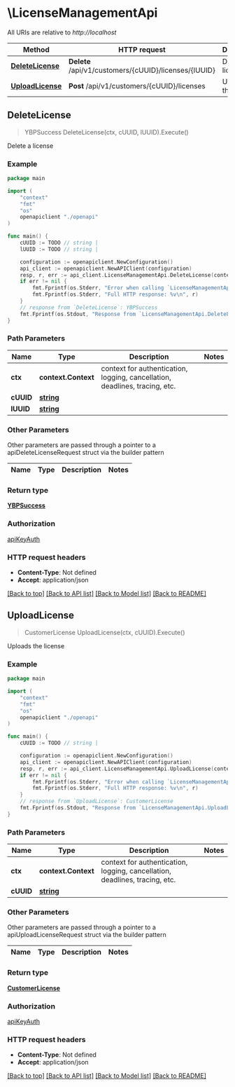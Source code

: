 # \LicenseManagementApi

All URIs are relative to *http://localhost*

Method | HTTP request | Description
------------- | ------------- | -------------
[**DeleteLicense**](LicenseManagementApi.md#DeleteLicense) | **Delete** /api/v1/customers/{cUUID}/licenses/{lUUID} | Delete a license
[**UploadLicense**](LicenseManagementApi.md#UploadLicense) | **Post** /api/v1/customers/{cUUID}/licenses | Uploads the license



## DeleteLicense

> YBPSuccess DeleteLicense(ctx, cUUID, lUUID).Execute()

Delete a license

### Example

```go
package main

import (
    "context"
    "fmt"
    "os"
    openapiclient "./openapi"
)

func main() {
    cUUID := TODO // string | 
    lUUID := TODO // string | 

    configuration := openapiclient.NewConfiguration()
    api_client := openapiclient.NewAPIClient(configuration)
    resp, r, err := api_client.LicenseManagementApi.DeleteLicense(context.Background(), cUUID, lUUID).Execute()
    if err != nil {
        fmt.Fprintf(os.Stderr, "Error when calling `LicenseManagementApi.DeleteLicense``: %v\n", err)
        fmt.Fprintf(os.Stderr, "Full HTTP response: %v\n", r)
    }
    // response from `DeleteLicense`: YBPSuccess
    fmt.Fprintf(os.Stdout, "Response from `LicenseManagementApi.DeleteLicense`: %v\n", resp)
}
```

### Path Parameters


Name | Type | Description  | Notes
------------- | ------------- | ------------- | -------------
**ctx** | **context.Context** | context for authentication, logging, cancellation, deadlines, tracing, etc.
**cUUID** | [**string**](.md) |  | 
**lUUID** | [**string**](.md) |  | 

### Other Parameters

Other parameters are passed through a pointer to a apiDeleteLicenseRequest struct via the builder pattern


Name | Type | Description  | Notes
------------- | ------------- | ------------- | -------------



### Return type

[**YBPSuccess**](YBPSuccess.md)

### Authorization

[apiKeyAuth](../README.md#apiKeyAuth)

### HTTP request headers

- **Content-Type**: Not defined
- **Accept**: application/json

[[Back to top]](#) [[Back to API list]](../README.md#documentation-for-api-endpoints)
[[Back to Model list]](../README.md#documentation-for-models)
[[Back to README]](../README.md)


## UploadLicense

> CustomerLicense UploadLicense(ctx, cUUID).Execute()

Uploads the license

### Example

```go
package main

import (
    "context"
    "fmt"
    "os"
    openapiclient "./openapi"
)

func main() {
    cUUID := TODO // string | 

    configuration := openapiclient.NewConfiguration()
    api_client := openapiclient.NewAPIClient(configuration)
    resp, r, err := api_client.LicenseManagementApi.UploadLicense(context.Background(), cUUID).Execute()
    if err != nil {
        fmt.Fprintf(os.Stderr, "Error when calling `LicenseManagementApi.UploadLicense``: %v\n", err)
        fmt.Fprintf(os.Stderr, "Full HTTP response: %v\n", r)
    }
    // response from `UploadLicense`: CustomerLicense
    fmt.Fprintf(os.Stdout, "Response from `LicenseManagementApi.UploadLicense`: %v\n", resp)
}
```

### Path Parameters


Name | Type | Description  | Notes
------------- | ------------- | ------------- | -------------
**ctx** | **context.Context** | context for authentication, logging, cancellation, deadlines, tracing, etc.
**cUUID** | [**string**](.md) |  | 

### Other Parameters

Other parameters are passed through a pointer to a apiUploadLicenseRequest struct via the builder pattern


Name | Type | Description  | Notes
------------- | ------------- | ------------- | -------------


### Return type

[**CustomerLicense**](CustomerLicense.md)

### Authorization

[apiKeyAuth](../README.md#apiKeyAuth)

### HTTP request headers

- **Content-Type**: Not defined
- **Accept**: application/json

[[Back to top]](#) [[Back to API list]](../README.md#documentation-for-api-endpoints)
[[Back to Model list]](../README.md#documentation-for-models)
[[Back to README]](../README.md)

